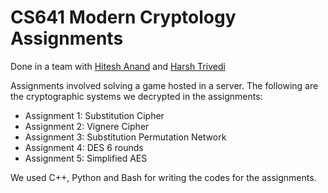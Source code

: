 # CS641 Modern Cryptology Assignments 
Done in a team with [Hitesh Anand](https://github.com/hitesh-anand) and [Harsh Trivedi](https://github.com/harsh500)

Assignments involved solving a game hosted in a server. The following are the cryptographic systems we decrypted in the assignments:
- Assignment 1: Substitution Cipher
- Assignment 2: Vignere Cipher
- Assignment 3: Substitution Permutation Network
- Assignment 4: DES 6 rounds
- Assignment 5: Simplified AES

We used C++, Python and Bash for writing the codes for the assignments.
